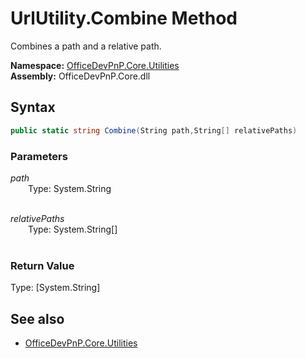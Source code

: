 # UrlUtility.Combine Method  
Combines a path and a relative path.  

**Namespace:** [OfficeDevPnP.Core.Utilities](OfficeDevPnP.Core.Utilities.md)  
**Assembly:** OfficeDevPnP.Core.dll  
## Syntax
```C#
public static string Combine(String path,String[] relativePaths)
```
### Parameters
*path*  
&emsp;&emsp;Type: System.String  
&emsp;&emsp;  
  
*relativePaths*  
&emsp;&emsp;Type: System.String[]  
&emsp;&emsp;  
  
### Return Value
Type: [System.String]  


## See also
- [OfficeDevPnP.Core.Utilities](OfficeDevPnP.Core.Utilities.md)
